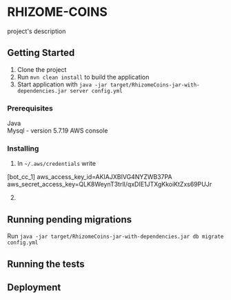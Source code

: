# RHIZOME-COINS 
 
project's description 
 
## Getting Started 
 
1. Clone the project 
2. Run `mvn clean install` to build the application 
3. Start application with `java -jar target/RhizomeCoins-jar-with-dependencies.jar server config.yml` 
 
 
### Prerequisites 
 
Java  
Mysql - version 5.7.19 
AWS console   
 
### Installing 
 
1. In `~/.aws/credentials` write  
 
[bot_cc_1] 
aws_access_key_id=AKIAJXBIVG4NYZWB37PA 
aws_secret_access_key=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  
 
2.  
 
## Running pending migrations 
 
Run `java -jar target/RhizomeCoins-jar-with-dependencies.jar db migrate config.yml` 
 
## Running the tests 
 
## Deployment 
